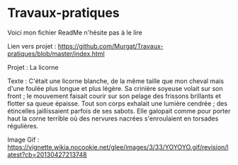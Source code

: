# Travaux-pratiques
Voici mon fichier ReadMe n'hésite pas à le lire

Lien vers projet : https://github.com/Murgat/Travaux-pratiques/blob/master/index.html

Projet : La licorne 

Texte : C'était une licorne blanche, de la même taille que mon cheval mais d'une foulée plus longue et plus légère. Sa crinière soyeuse volait sur son front ; le mouvement faisait courir sur son pelage des frissons brillants et flotter sa queue épaisse. Tout son corps exhalait une lumière cendrée ; des étincelles jaillissaient parfois de ses sabots. Elle galopait comme pour porter haut la corne terrible où des nervures nacrées s'enroulaient en torsades régulières.

Image Gif  : https://vignette.wikia.nocookie.net/glee/images/3/33/YOYOYO.gif/revision/latest?cb=20130427213748
